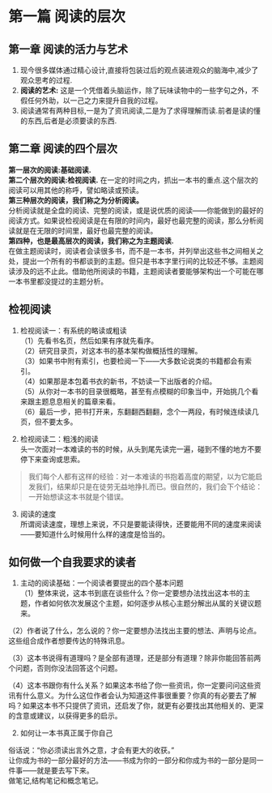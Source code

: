 # 第一篇 阅读的层次  

## 第一章 阅读的活力与艺术  

1. 现今很多媒体通过精心设计,直接将包装过后的观点装进观众的脑海中,减少了观众思考的过程.   
2. **阅读的艺术:** 这是一个凭借着头脑运作，除了玩味读物中的一些字句之外，不假任何外助，以一己之力来提升自我的过程。  
3. 阅读通常有两种目标,一是为了资讯阅读,二是为了求得理解而读.前者是读的懂的东西,后者是必须要读的东西.  

## 第二章 阅读的四个层次  

**第一层次的阅读:基础阅读.**        
**第二个层次的阅读:检视阅读.**  在一定的时间之内，抓出一本书的重点.这个层次的阅读可以用其他的称呼，譬如略读或预读。    
**第三种层次的阅读，我们称之为分析阅读。**       
分析阅读就是全盘的阅读、完整的阅读，或是说优质的阅读——你能做到的最好的阅读方式。如果说检视阅读是在有限的时间内，最好也最完整的阅读，那么分析阅读就是在无限的时间里，最好也最完整的阅读。    
**第四种，也是最高层次的阅读，我们称之为主题阅读.**    
在做主题阅读时，阅读者会读很多书，而不是一本书，并列举出这些书之间相关之处，提出一个所有的书都谈到的主题。但只是书本字里行间的比较还不够。主题阅读涉及的远不止此。借助他所阅读的书籍，主题阅读者要能够架构出一个可能在哪一本书里都没提过的主题分析。   

## 检视阅读  
1. 检视阅读一：有系统的略读或粗读  
（1）先看书名页，然后如果有序就先看序。  
（2）研究目录页，对这本书的基本架构做概括性的理解。  
（3）如果书中附有索引，也要检阅一下——大多数论说类的书籍都会有索引。  
（4）如果那是本包着书衣的新书，不妨读一下出版者的介绍。  
（5）从你对一本书的目录很概略，甚至有点模糊的印象当中，开始挑几个看来跟主题息息相关的篇章来看。   
（6）最后一步，把书打开来，东翻翻西翻翻，念个一两段，有时候连续读几页，但不要太多。  

2. 检视阅读二：粗浅的阅读  
头一次面对一本难读的书的时候，从头到尾先读完一遍，碰到不懂的地方不要停下来查询或思索。  
> 我们每个人都有这样的经验：对一本难读的书抱着高度的期望，以为它能启发我们，结果却只是在徒劳无益地挣扎而已。很自然的，我们会下个结论：一开始想读这本书就是个错误。    

3. 阅读的速度  
所谓阅读速度，理想上来说，不只是要能读得快，还要能用不同的速度来阅读——要知道什么时候用什么样的速度是恰当的。   


## 如何做一个自我要求的读者

1. 主动的阅读基础：一个阅读者要提出的四个基本问题  
（1）整体来说，这本书到底在谈些什么？你一定要想办法找出这本书的主题，作者如何依次发展这个主题，如何逐步从核心主题分解出从属的关键议题来。

（2）作者说了什么，怎么说的？你一定要想办法找出主要的想法、声明与论点。这些组合成作者想要传达的特殊讯息。

（3）这本书说得有道理吗？是全部有道理，还是部分有道理？除非你能回答前两个问题，否则你没法回答这个问题。

（4）这本书跟你有什么关系？如果这本书给了你一些资讯，你一定要问问这些资讯有什么意义。为什么这位作者会认为知道这件事很重要？你真的有必要去了解吗？如果这本书不只提供了资讯，还启发了你，就更有必要找出其他相关的、更深的含意或建议，以获得更多的启示。

2. 如何让一本书真正属于你自己

俗话说：“你必须读出言外之意，才会有更大的收获。”  
让你成为书的一部分最好的方法——书成为你的一部分和你成为书的一部分是同一件事——就是要去写下来。  
做笔记,结构笔记和概念笔记。






































  
